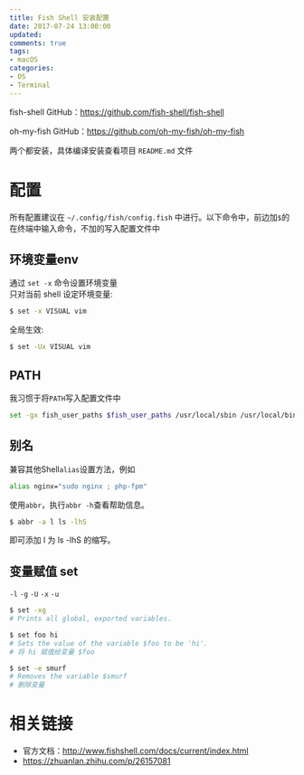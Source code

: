```yaml
---
title: Fish Shell 安装配置
date: 2017-07-24 13:00:00
updated:
comments: true
tags:
- macOS
categories:
- OS
- Terminal
---
```


fish-shell GitHub：https://github.com/fish-shell/fish-shell

oh-my-fish GitHub：https://github.com/oh-my-fish/oh-my-fish

<!--more-->

两个都安装，具体编译安装查看项目 `README.md` 文件

# 配置

所有配置建议在 `~/.config/fish/config.fish` 中进行。以下命令中，前边加`$`的在终端中输入命令，不加的写入配置文件中

## 环境变量env

通过 `set -x` 命令设置环境变量  
只对当前 shell 设定环境变量:

```bash
$ set -x VISUAL vim
```

全局生效:

```bash
$ set -Ux VISUAL vim
```

## PATH

我习惯于将`PATH`写入配置文件中

```bash
set -gx fish_user_paths $fish_user_paths /usr/local/sbin /usr/local/bin
```

## 别名

兼容其他Shell`alias`设置方法，例如

```bash
alias nginx="sudo nginx ; php-fpm"
```

使用`abbr`，执行`abbr -h`查看帮助信息。

```bash
$ abbr -a l ls -lhS
```

即可添加 l 为 ls -lhS 的缩写。

## 变量赋值 set

`-l` `-g` `-U` `-x` `-u`

```bash
$ set -xg
# Prints all global, exported variables.

$ set foo hi
# Sets the value of the variable $foo to be 'hi'.
# 将 hi 赋值给变量 $foo

$ set -e smurf
# Removes the variable $smurf
# 删除变量
```

# 相关链接

* 官方文档：http://www.fishshell.com/docs/current/index.html  
* https://zhuanlan.zhihu.com/p/26157081

